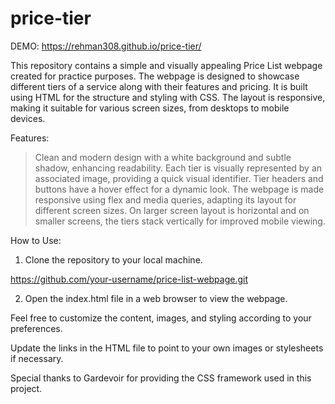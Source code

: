 # price-tier

DEMO: https://rehman308.github.io/price-tier/

This repository contains a simple and visually appealing Price List webpage created for practice purposes. The webpage is designed to showcase different tiers of a service along with their features and pricing. It is built using HTML for the structure and styling with CSS. The layout is responsive, making it suitable for various screen sizes, from desktops to mobile devices.

Features:
> Clean and modern design with a white background and subtle shadow, enhancing readability.
> Each tier is visually represented by an associated image, providing a quick visual identifier.
> Tier headers and buttons have a hover effect for a dynamic look.
> The webpage is made responsive using flex and media queries, adapting its layout for different screen sizes.
> On larger screen layout is horizontal and on smaller screens, the tiers stack vertically for improved mobile viewing.

How to Use:
1. Clone the repository to your local machine.

https://github.com/your-username/price-list-webpage.git

2. Open the index.html file in a web browser to view the webpage.

Feel free to customize the content, images, and styling according to your preferences.

Update the links in the HTML file to point to your own images or stylesheets if necessary.

Special thanks to Gardevoir for providing the CSS framework used in this project.

